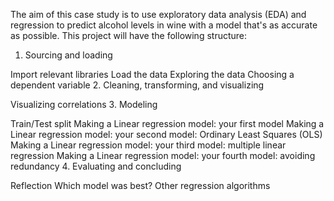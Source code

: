 The aim of this case study is to use exploratory data analysis (EDA) and regression to predict alcohol levels in wine with a model that's as accurate as possible. This project will have the following structure:
1. Sourcing and loading

Import relevant libraries
Load the data
Exploring the data
Choosing a dependent variable
2. Cleaning, transforming, and visualizing

Visualizing correlations
3. Modeling

Train/Test split
Making a Linear regression model: your first model
Making a Linear regression model: your second model: Ordinary Least Squares (OLS)
Making a Linear regression model: your third model: multiple linear regression
Making a Linear regression model: your fourth model: avoiding redundancy
4. Evaluating and concluding

Reflection
Which model was best?
Other regression algorithms
